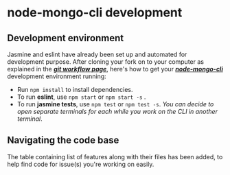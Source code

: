 # node-mongo-cli development

## Development environment
Jasmine and eslint have already been set up and automated for development purpose. After cloning your fork on to your computer as explained in the ***[git workflow page](https://github.com/code-collabo/docs/blob/main/contributor-guide/git-workflow.md)***, here's how to get your ***[node-mongo-cli](https://github.com/code-collabo/node-mongo-cli)*** development environment running:
* Run `npm install` to install dependencies.
* To run **eslint**, use `npm start` or `npm start -s` .
* To run **jasmine tests**, use `npm test` or `npm test -s`.
_You can decide to open separate terminals for each while you work on the CLI in another terminal_.

## Navigating the code base
The table containing list of features along with their files has been added, to help find code for issue(s) you're working on easily.
